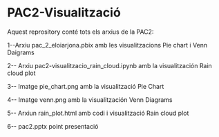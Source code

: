 # PAC2-Visualització
Aquest reprository conté tots  els arxius de la PAC2:

1--Arxiu pac_2_eloiarjona.pbix amb les visualitzacions Pie chart i Venn Daigrams

2-- Arxiu pac2-visualitzacio_rain_cloud.ipynb amb la visualitzación Rain cloud plot

3-- Imatge pie_chart.png amb la visualització Pie Chart

4-- Imatge venn.png amb la visualitzación Venn Diagrams

5-- Arxiun rain_plot.html amb codi i visualització Rain cloud plot

6-- pac2.pptx point presentació
